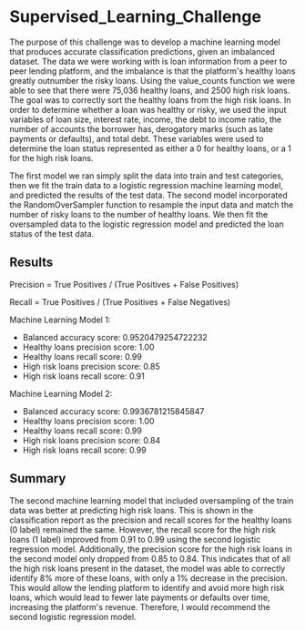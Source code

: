 # Supervised_Learning_Challenge

  The purpose of this challenge was to develop a machine learning model that produces accurate classification predictions, given an imbalanced dataset. The data we were working with is loan information from a peer to peer lending platform, and the imbalance is that the platform's healthy loans greatly outnumber the risky loans. Using the value_counts function we were able to see that there were 75,036 healthy loans, and 2500 high risk loans. The goal was to correctly sort the healthy loans from the high risk loans. In order to determine whether a loan was healthy or risky, we used the input variables of loan size, interest rate, income, the debt to income ratio, the number of accounts the borrower has, derogatory marks (such as late payments or defaults), and total debt. These variables were used to determine the loan status represented as either a 0 for healthy loans, or a 1 for the high risk loans. 

  The first model we ran simply split the data into train and test categories, then we fit the train data to a logistic regression machine learning model, and predicted the results of the test data. The second model incorporated the RandomOverSampler function to resample the input data and match the number of risky loans to the number of healthy loans. We then fit the oversampled data to the logistic regression model and predicted the loan status of the test data. 
  
## Results 

Precision = True Positives / (True Positives + False Positives)

Recall = True Positives / (True Positives + False Negatives)

Machine Learning Model 1: 
  * Balanced accuracy score: 0.9520479254722232
  * Healthy loans precision score: 1.00
  * Healthy loans recall score: 0.99
  * High risk loans precision score: 0.85
  * High risk loans recall score: 0.91
  
Machine Learning Model 2:
  * Balanced accuracy score: 0.9936781215845847
  * Healthy loans precision score: 1.00
  * Healthy loans recall score: 0.99
  * High risk loans precision score: 0.84
  * High risk loans recall score: 0.99

## Summary

  The second machine learning model that included oversampling of the train data was better at predicting high risk loans. This is shown in the classification report as the precision and recall scores for the healthy loans (0 label) remained the same. However, the recall score for the high risk loans (1 label) improved from 0.91 to 0.99 using the second logistic regression model. Additionally, the precision score for the high risk loans in the second model only dropped from 0.85 to 0.84. This indicates that of all the high risk loans present in the dataset, the model was able to correctly identify 8% more of these loans, with only a 1% decrease in the precision. This would allow the lending platform to identify and avoid more high risk loans, which would lead to fewer late payments or defaults over time, increasing the platform's revenue. Therefore, I would recommend the second logistic regression model. 

